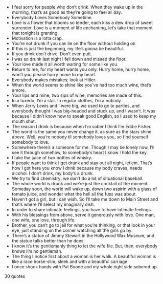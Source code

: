  - I feel sorry for people who don’t drink. When they wake up in the morning, that’s as good as they’re going to feel all day.
 - Everybody Loves Somebody Sometime.
 - Love is a flower that blooms so tender, each kiss a dew drop of sweet surrender. Love is a moment of life enchanting, let’s take that moment that tonight is granting.
 - Motivation is a lotta crap.
 - You’re not drunk if you can lie on the floor without holding on.
 - If this is just the beginning, my life’s gonna be beautiful.
 - If you drink don’t drive. Don’t even putt.
 - I was so drunk last night I fell down and missed the floor.
 - Your love made it all worth waiting for some like you.
 - Return to me, for my heart wants you only. Hurry home, hurry home, won’t you please hurry home to my heart.
 - Everybody makes mistakes; look at Hitler.
 - When the world seems to shine like you’ve had too much wine, that’s amore.
 - Your lips and mine, two sips of wine, memories are made of this.
 - In a tuxedo, I’m a star. In regular clothes, I’m a nobody.
 - When Jerry Lewis and I were big, we used to go to parties, and everybody thought I was big-headed and stuck up, and I wasn’t. It was because I didn’t know how to speak good English, so I used to keep my mouth shut.
 - The reason I drink is because when I’m sober I think I’m Eddie Fisher.
 - The world is the same you never change it, as sure as the stars shine above. Well, you’re nobody til somebody loves you, so find yourself somebody to love.
 - Somewhere there’s a someone for me. Though I may be lonely now, I’ll see it through somehow, to somebody’s heart I know I hold the key.
 - I take the juice of two bottles of whisky.
 - If people want to think I get drunk and stay out all night, let’em. That’s how I got here you know I drink because my body craves, needs alcohol. I don’t drink, my body’s a drunk.
 - We try to find chemistry; we don’t do a lot of situational baseball.
 - The whole world is drunk and we’re just the cocktail of the moment. Someday soon, the world will wake up, down two aspirin with a glass of tomato juice, and wonder what the hell all the fuss was about.
 - Haven’t got a girl, but I can wish. So I’ll take me down to Main Street and that’s where I’ll select my imaginary dish.
 - In order to share intimate feelings, you have to have intimate feelings.
 - With his blessings from above, serve it generously with love. One man, one wife, one love, through life.
 - Brother, you can’t go to jail for what you’re thinking, or that look in your eye, just standing on the corner watching all the girls go by.
 - There’s a statue of Jimmy Stewart in the Hollywood Wax Museum, and the statue talks better than he does.
 - I know it’s the gentlemanly thing to let the wife file. But, then, everybody knows I’m no gentleman.
 - The thing I notice first about a woman is her walk. A beautiful woman is like a race horse-slim, sleek and with a beautiful carriage.
 - I once shook hands with Pat Boone and my whole right side sobered up.

30 quotes